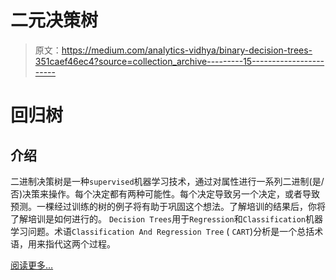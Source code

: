 # 二元决策树

> 原文：<https://medium.com/analytics-vidhya/binary-decision-trees-351caef46ec4?source=collection_archive---------15----------------------->

# 回归树

## 介绍

二进制决策树是一种`supervised`机器学习技术，通过对属性进行一系列二进制(是/否)决策来操作。每个决定都有两种可能性。每个决定导致另一个决定，或者导致预测。一棵经过训练的树的例子将有助于巩固这个想法。了解培训的结果后，你将了解培训是如何进行的。 `Decision Trees`用于`Regression`和`Classification`机器学习问题。术语`Classification And Regression Tree` ( `CART`)分析是一个总括术语，用来指代这两个过程。

[阅读更多…](https://www.landofsciences.com/posts/0/binary-decision-trees-regression-trees/)